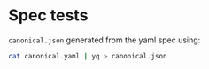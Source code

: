 # Spec tests

`canonical.json` generated from the yaml spec using:

```sh
cat canonical.yaml | yq > canonical.json
```
